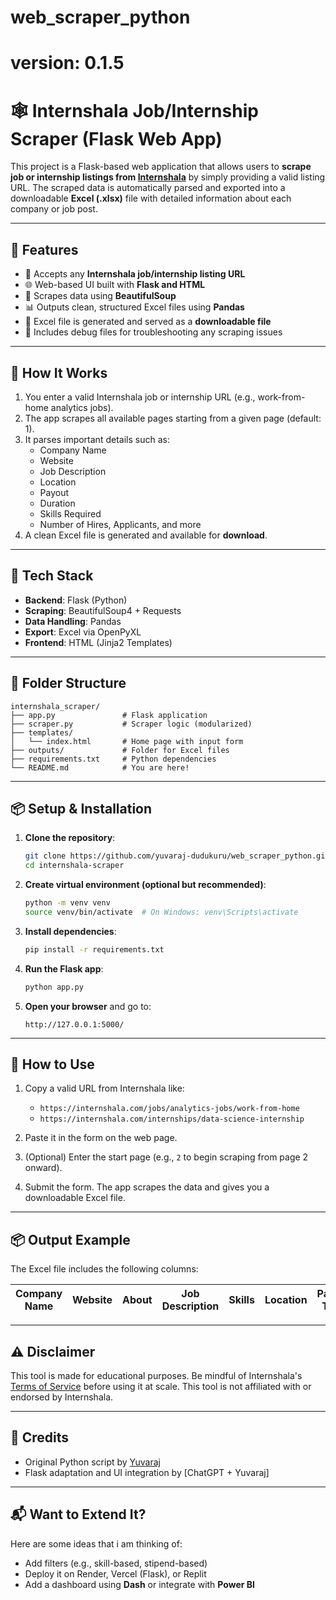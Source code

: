# web_scraper_python
# version: 0.1.5
# 🕸️ Internshala Job/Internship Scraper (Flask Web App)

This project is a Flask-based web application that allows users to **scrape job or internship listings from [Internshala](https://internshala.com)** by simply providing a valid listing URL. The scraped data is automatically parsed and exported into a downloadable **Excel (.xlsx)** file with detailed information about each company or job post.

---

## 📌 Features

- 🔗 Accepts any **Internshala job/internship listing URL**
- 🌐 Web-based UI built with **Flask and HTML**
- 🧹 Scrapes data using **BeautifulSoup**
- 📊 Outputs clean, structured Excel files using **Pandas**
- 📁 Excel file is generated and served as a **downloadable file**
- 🐞 Includes debug files for troubleshooting any scraping issues

---

## 🚀 How It Works

1. You enter a valid Internshala job or internship URL (e.g., work-from-home analytics jobs).
2. The app scrapes all available pages starting from a given page (default: 1).
3. It parses important details such as:
   - Company Name  
   - Website  
   - Job Description  
   - Location  
   - Payout  
   - Duration  
   - Skills Required  
   - Number of Hires, Applicants, and more  
4. A clean Excel file is generated and available for **download**.

---

## 🧰 Tech Stack

- **Backend**: Flask (Python)
- **Scraping**: BeautifulSoup4 + Requests
- **Data Handling**: Pandas
- **Export**: Excel via OpenPyXL
- **Frontend**: HTML (Jinja2 Templates)

---

## 📁 Folder Structure

```
internshala_scraper/
├── app.py               # Flask application
├── scraper.py           # Scraper logic (modularized)
├── templates/
│   └── index.html       # Home page with input form
├── outputs/             # Folder for Excel files
├── requirements.txt     # Python dependencies
└── README.md            # You are here!
```

---

## 📦 Setup & Installation

1. **Clone the repository**:
    ```bash
    git clone https://github.com/yuvaraj-dudukuru/web_scraper_python.git
    cd internshala-scraper
    ```

2. **Create virtual environment (optional but recommended)**:
    ```bash
    python -m venv venv
    source venv/bin/activate  # On Windows: venv\Scripts\activate
    ```

3. **Install dependencies**:
    ```bash
    pip install -r requirements.txt
    ```

4. **Run the Flask app**:
    ```bash
    python app.py
    ```

5. **Open your browser** and go to:
    ```
    http://127.0.0.1:5000/
    ```

---

## 📝 How to Use

1. Copy a valid URL from Internshala like:
    - `https://internshala.com/jobs/analytics-jobs/work-from-home`
    - `https://internshala.com/internships/data-science-internship`

2. Paste it in the form on the web page.

3. (Optional) Enter the start page (e.g., `2` to begin scraping from page 2 onward).

4. Submit the form. The app scrapes the data and gives you a downloadable Excel file.

---

## 📦 Output Example

The Excel file includes the following columns:

| Company Name | Website | About | Job Description | Skills | Location | Payout Type | Payout | Duration | Hired | Posted | Applied | Page URL |
|--------------|---------|-------|------------------|--------|----------|--------------|--------|----------|--------|--------|---------|----------|

---

## ⚠️ Disclaimer

This tool is made for educational purposes. Be mindful of Internshala's [Terms of Service](https://internshala.com/terms) before using it at scale. This tool is not affiliated with or endorsed by Internshala.

---

## 🙌 Credits

- Original Python script by [Yuvaraj](https://github.com/yuvaraj-dudukuru)
- Flask adaptation and UI integration by [ChatGPT + Yuvaraj]

---

## 📬 Want to Extend It?

Here are some ideas that i am thinking of:

- Add filters (e.g., skill-based, stipend-based)
- Deploy it on Render, Vercel (Flask), or Replit
- Add a dashboard using **Dash** or integrate with **Power BI**
